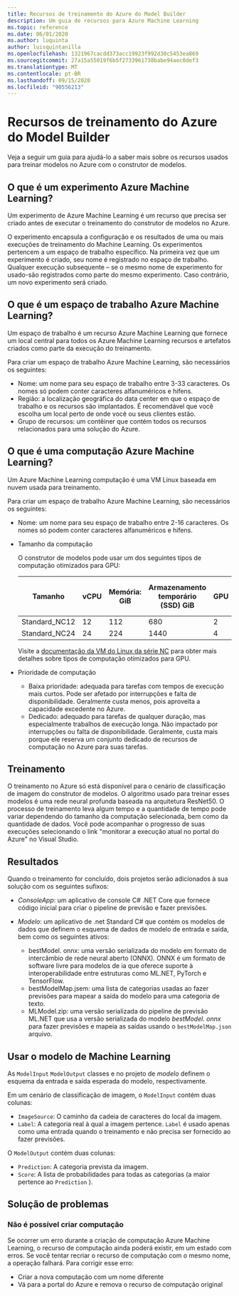 ```yaml
---
title: Recursos de treinamento do Azure do Model Builder
description: Um guia de recursos para Azure Machine Learning
ms.topic: reference
ms.date: 06/01/2020
ms.author: luquinta
author: luisquintanilla
ms.openlocfilehash: 1321967cacdd373acc19923f992d30c5453ea869
ms.sourcegitcommit: 27a15a55019f6b5f2733961738babe94aec0def3
ms.translationtype: MT
ms.contentlocale: pt-BR
ms.lasthandoff: 09/15/2020
ms.locfileid: "90556213"
---
```

# <a name="model-builder-azure-training-resources"></a>Recursos de treinamento do Azure do Model Builder

Veja a seguir um guia para ajudá-lo a saber mais sobre os recursos usados para treinar modelos no Azure com o construtor de modelos.

## <a name="what-is-an-azure-machine-learning-experiment"></a>O que é um experimento Azure Machine Learning?

Um experimento de Azure Machine Learning é um recurso que precisa ser criado antes de executar o treinamento do construtor de modelos no Azure.

O experimento encapsula a configuração e os resultados de uma ou mais execuções de treinamento do Machine Learning. Os experimentos pertencem a um espaço de trabalho específico. Na primeira vez que um experimento é criado, seu nome é registrado no espaço de trabalho. Qualquer execução subsequente – se o mesmo nome de experimento for usado-são registrados como parte do mesmo experimento. Caso contrário, um novo experimento será criado.

## <a name="what-is-an-azure-machine-learning-workspace"></a>O que é um espaço de trabalho Azure Machine Learning?

Um espaço de trabalho é um recurso Azure Machine Learning que fornece um local central para todos os Azure Machine Learning recursos e artefatos criados como parte da execução do treinamento.

Para criar um espaço de trabalho Azure Machine Learning, são necessários os seguintes:

- Nome: um nome para seu espaço de trabalho entre 3-33 caracteres. Os nomes só podem conter caracteres alfanuméricos e hifens.
- Região: a localização geográfica do data center em que o espaço de trabalho e os recursos são implantados. É recomendável que você escolha um local perto de onde você ou seus clientes estão.
- Grupo de recursos: um contêiner que contém todos os recursos relacionados para uma solução do Azure.

## <a name="what-is-an-azure-machine-learning-compute"></a>O que é uma computação Azure Machine Learning?

Um Azure Machine Learning computação é uma VM Linux baseada em nuvem usada para treinamento.

Para criar um espaço de trabalho Azure Machine Learning, são necessários os seguintes:

- Nome: um nome para seu espaço de trabalho entre 2-16 caracteres. Os nomes só podem conter caracteres alfanuméricos e hifens.
- Tamanho da computação

    O construtor de modelos pode usar um dos seguintes tipos de computação otimizados para GPU:

    | Tamanho | vCPU | Memória: GiB | Armazenamento temporário (SSD) GiB | GPU | Memória da GPU: GiB | Discos de dados máximos | Máximo de NICs |
    |---|---|---|---|---|---|---|---|
    | Standard_NC12   | 12 | 112 | 680  | 2 | 24 | 48 | 2 |
    | Standard_NC24   | 24 | 224 | 1440 | 4 | 48 | 64 | 4 |

    Visite a [documentação da VM do Linux da série NC](/azure/virtual-machines/nc-series?bc=%252fazure%252fvirtual-machines%252flinux%252fbreadcrumb%252ftoc.json&toc=%252fazure%252fvirtual-machines%252flinux%252ftoc.json) para obter mais detalhes sobre tipos de computação otimizados para GPU.
- Prioridade de computação

  - Baixa prioridade: adequada para tarefas com tempos de execução mais curtos. Pode ser afetado por interrupções e falta de disponibilidade. Geralmente custa menos, pois aproveita a capacidade excedente no Azure.
  - Dedicado: adequado para tarefas de qualquer duração, mas especialmente trabalhos de execução longa. Não impactado por interrupções ou falta de disponibilidade. Geralmente, custa mais porque ele reserva um conjunto dedicado de recursos de computação no Azure para suas tarefas.

## <a name="training"></a>Treinamento

O treinamento no Azure só está disponível para o cenário de classificação de imagem do construtor de modelos. O algoritmo usado para treinar esses modelos é uma rede neural profunda baseada na arquitetura ResNet50. O processo de treinamento leva algum tempo e a quantidade de tempo pode variar dependendo do tamanho da computação selecionada, bem como da quantidade de dados. Você pode acompanhar o progresso de suas execuções selecionando o link "monitorar a execução atual no portal do Azure" no Visual Studio.

## <a name="results"></a>Resultados

Quando o treinamento for concluído, dois projetos serão adicionados à sua solução com os seguintes sufixos:

- *ConsoleApp*: um aplicativo de console C# .NET Core que fornece código inicial para criar o pipeline de previsão e fazer previsões.
- *Modelo*: um aplicativo de .net Standard C# que contém os modelos de dados que definem o esquema de dados de modelo de entrada e saída, bem como os seguintes ativos:

  - bestModel. onnx: uma versão serializada do modelo em formato de intercâmbio de rede neural aberto (ONNX). ONNX é um formato de software livre para modelos de ia que oferece suporte à interoperabilidade entre estruturas como ML.NET, PyTorch e TensorFlow.
  - bestModelMap.jsem: uma lista de categorias usadas ao fazer previsões para mapear a saída do modelo para uma categoria de texto.
  - MLModel.zip: uma versão serializada do pipeline de previsão ML.NET que usa a versão serializada do modelo *bestModel. onnx* para fazer previsões e mapeia as saídas usando o `bestModelMap.json` arquivo.

## <a name="use-the-machine-learning-model"></a>Usar o modelo de Machine Learning

As `ModelInput` `ModelOutput` classes e no projeto de *modelo* definem o esquema da entrada e saída esperada do modelo, respectivamente.

Em um cenário de classificação de imagem, o `ModelInput` contém duas colunas:

- `ImageSource`: O caminho da cadeia de caracteres do local da imagem.
- `Label`: A categoria real à qual a imagem pertence. `Label` é usado apenas como uma entrada quando o treinamento e não precisa ser fornecido ao fazer previsões.

O `ModelOutput` contém duas colunas:

- `Prediction`: A categoria prevista da imagem.
- `Score`: A lista de probabilidades para todas as categorias (a maior pertence ao `Prediction` ).

## <a name="troubleshooting"></a>Solução de problemas

### <a name="cannot-create-compute"></a>Não é possível criar computação

Se ocorrer um erro durante a criação de computação Azure Machine Learning, o recurso de computação ainda poderá existir, em um estado com erros. Se você tentar recriar o recurso de computação com o mesmo nome, a operação falhará. Para corrigir esse erro:

- Criar a nova computação com um nome diferente
- Vá para a portal do Azure e remova o recurso de computação original
